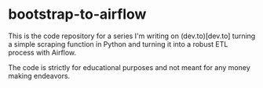 # bootstrap-to-airflow

This is the code repository for a series I'm writing on (dev.to)[dev.to] turning a simple scraping function in Python and turning it into a robust ETL process with Airflow.

The code is strictly for educational purposes and not meant for any money making endeavors. 
